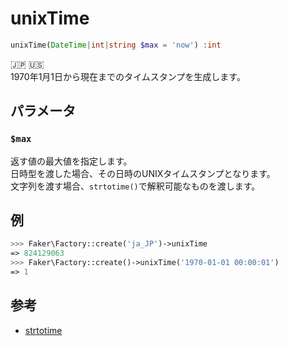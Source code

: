 # unixTime
```php
unixTime(DateTime|int|string $max = 'now') :int
```
:jp: :us:  
1970年1月1日から現在までのタイムスタンプを生成します。

## パラメータ
### `$max`
返す値の最大値を指定します。  
日時型を渡した場合、その日時のUNIXタイムスタンプとなります。  
文字列を渡す場合、`strtotime()`で解釈可能なものを渡します。

## 例
```php
>>> Faker\Factory::create('ja_JP')->unixTime
=> 824129063
>>> Faker\Factory::create()->unixTime('1970-01-01 00:00:01')
=> 1
```

## 参考
* [strtotime](https://www.php.net/manual/ja/function.strtotime.php)
